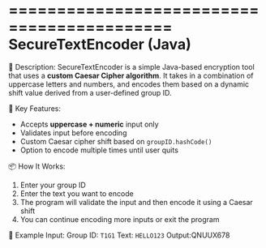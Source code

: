 ===========================================
          SecureTextEncoder (Java)
===========================================

🧠 Description:
SecureTextEncoder is a simple Java-based encryption tool that uses a **custom Caesar Cipher algorithm**. It takes in a combination of uppercase letters and numbers, and encodes them based on a dynamic shift value derived from a user-defined group ID.

🚀 Key Features:
- Accepts **uppercase + numeric** input only
- Validates input before encoding
- Custom Caesar cipher shift based on `groupID.hashCode()`
- Option to encode multiple times until user quits

📦 How It Works:
1. Enter your group ID
2. Enter the text you want to encode
3. The program will validate the input and then encode it using a Caesar shift
4. You can continue encoding more inputs or exit the program

🧪 Example Input:
Group ID: `T1G1`
Text: `HELLO123`
Output:QNUUX678
